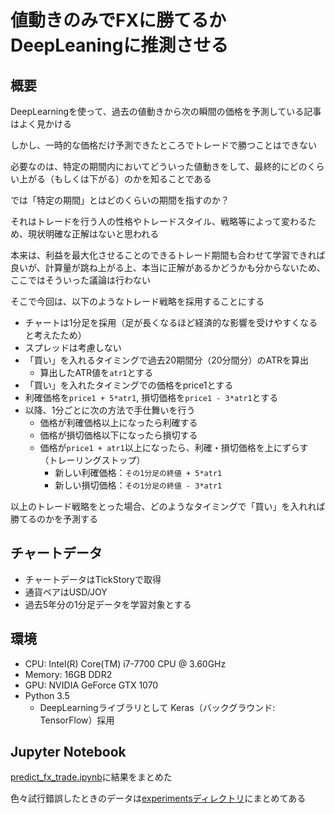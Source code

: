 # 値動きのみでFXに勝てるかDeepLeaningに推測させる

## 概要
DeepLearningを使って、過去の値動きから次の瞬間の価格を予測している記事はよく見かける

しかし、一時的な価格だけ予測できたところでトレードで勝つことはできない

必要なのは、特定の期間内においてどういった値動きをして、最終的にどのくらい上がる（もしくは下がる）のかを知ることである

では「特定の期間」とはどのくらいの期間を指すのか？

それはトレードを行う人の性格やトレードスタイル、戦略等によって変わるため、現状明確な正解はないと思われる

本来は、利益を最大化させることのできるトレード期間も合わせて学習できれば良いが、計算量が跳ね上がる上、本当に正解があるかどうかも分からないため、ここではそういった議論は行わない

そこで今回は、以下のようなトレード戦略を採用することにする

- チャートは1分足を採用（足が長くなるほど経済的な影響を受けやすくなると考えたため）
- スプレッドは考慮しない
- 「買い」を入れるタイミングで過去20期間分（20分間分）のATRを算出
    - 算出したATR値を`atr1`とする
- 「買い」を入れたタイミングでの価格をprice1とする
- 利確価格を`price1 + 5*atr1`, 損切価格を`price1 - 3*atr1`とする
- 以降、1分ごとに次の方法で手仕舞いを行う
    - 価格が利確価格以上になったら利確する
    - 価格が損切価格以下になったら損切する
    - 価格が`price1 + atr1`以上になったら、利確・損切価格を上にずらす（トレーリングストップ）
        - 新しい利確価格：`その1分足の終値 + 5*atr1`
        - 新しい損切価格：`その1分足の終値 - 3*atr1`

以上のトレード戦略をとった場合、どのようなタイミングで「買い」を入れれば勝てるのかを予測する


## チャートデータ

- チャートデータはTickStoryで取得
- 通貨ペアはUSD/JOY
- 過去5年分の1分足データを学習対象とする


## 環境
- CPU: Intel(R) Core(TM) i7-7700 CPU @ 3.60GHz
- Memory: 16GB DDR2
- GPU: NVIDIA GeForce GTX 1070
- Python 3.5
    - DeepLearningライブラリとして Keras（バックグラウンド: TensorFlow）採用


## Jupyter Notebook
[predict_fx_trade.ipynb](./predict_fx_trade.ipynb)に結果をまとめた

色々試行錯誤したときのデータは[experimentsディレクトリ](./experiments)にまとめてある

